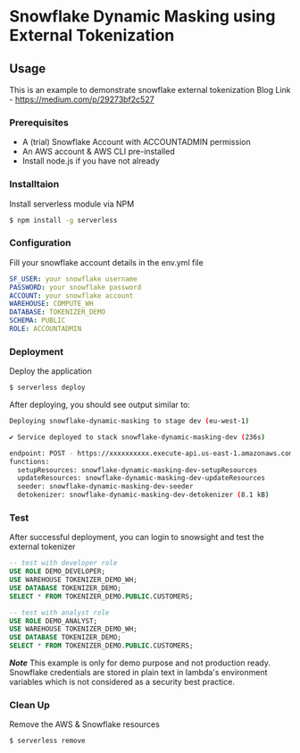 # Snowflake Dynamic Masking using External Tokenization

## Usage
This is an example to demonstrate snowflake external tokenization
Blog Link - https://medium.com/p/29273bf2c527
### Prerequisites

- A (trial) Snowflake Account with ACCOUNTADMIN permission
- An AWS account & AWS CLI pre-installed
- Install node.js if you have not already

### Installtaion
Install serverless module via NPM
```bash
$ npm install -g serverless
```
### Configuration
Fill your snowflake account details in the env.yml file
```yaml
SF_USER: your snowflake username
PASSWORD: your snowflake password
ACCOUNT: your snowflake account
WAREHOUSE: COMPUTE_WH
DATABASE: TOKENIZER_DEMO
SCHEMA: PUBLIC
ROLE: ACCOUNTADMIN
```

### Deployment
Deploy the application
```bash
$ serverless deploy
```

After deploying, you should see output similar to:

```bash
Deploying snowflake-dynamic-masking to stage dev (eu-west-1)

✔ Service deployed to stack snowflake-dynamic-masking-dev (236s)

endpoint: POST - https://xxxxxxxxxx.execute-api.us-east-1.amazonaws.com/
functions:
  setupResources: snowflake-dynamic-masking-dev-setupResources
  updateResources: snowflake-dynamic-masking-dev-updateResources
  seeder: snowflake-dynamic-masking-dev-seeder
  detokenizer: snowflake-dynamic-masking-dev-detokenizer (8.1 kB)
```
### Test
After successful deployment, you can login to snowsight and test the external tokenizer
```sql
-- test with developer role
USE ROLE DEMO_DEVELOPER;
USE WAREHOUSE TOKENIZER_DEMO_WH; 
USE DATABASE TOKENIZER_DEMO;
SELECT * FROM TOKENIZER_DEMO.PUBLIC.CUSTOMERS;

-- test with analyst role
USE ROLE DEMO_ANALYST;
USE WAREHOUSE TOKENIZER_DEMO_WH; 
USE DATABASE TOKENIZER_DEMO;
SELECT * FROM TOKENIZER_DEMO.PUBLIC.CUSTOMERS;
```

_**Note**_
This example is only for demo purpose and not production ready. Snowflake credentials are stored in plain text in lambda's environment variables which is not considered as a security best practice. 

### Clean Up
Remove the AWS & Snowflake resources

```bash
$ serverless remove
```

